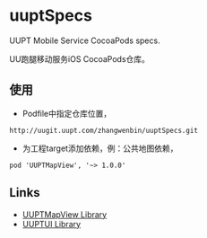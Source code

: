 # uuptSpecs
UUPT Mobile Service CocoaPods specs.

UU跑腿移动服务iOS CocoaPods仓库。

## 使用
- Podfile中指定仓库位置，
```
http://uugit.uupt.com/zhangwenbin/uuptSpecs.git
```

- 为工程target添加依赖，例：公共地图依赖，

```
pod 'UUPTMapView', '~> 1.0.0'
```

## Links
- [UUPTMapView Library](http://uugit.uupt.com/zhangwenbin/UUPTMapView.git)
- [UUPTUI Library](http://uugit.uupt.com/zhangwenbin/UUPTUI.git)
